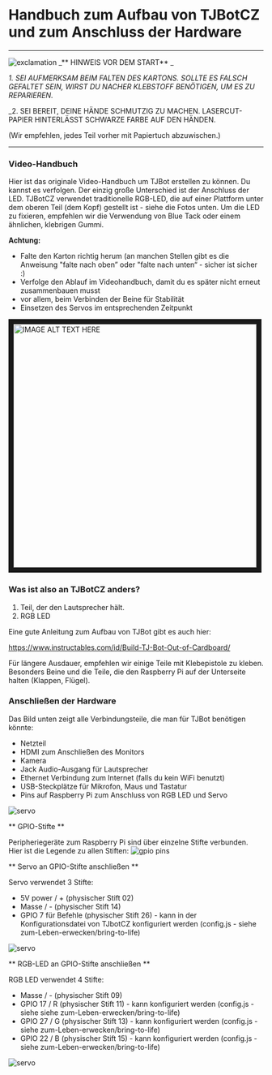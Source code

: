 # Handbuch zum Aufbau von TJBotCZ und zum Anschluss der Hardware
 
---
![exclamation](https://raw.githubusercontent.com/tjbotcz/manuals/master/images/exclamation.png) _** HINWEIS VOR DEM START** _
 
_1. SEI AUFMERKSAM BEIM FALTEN DES KARTONS. SOLLTE ES FALSCH GEFALTET SEIN, WIRST DU NACHER KLEBSTOFF BENÖTIGEN, UM ES ZU REPARIEREN._
 
_2. SEI BEREIT, DEINE HÄNDE SCHMUTZIG ZU MACHEN. LASERCUT-PAPIER HINTERLÄSST SCHWARZE FARBE AUF DEN HÄNDEN.
 
(Wir empfehlen, jedes Teil vorher mit Papiertuch abzuwischen.)
 
---
 
### Video-Handbuch
Hier ist das originale Video-Handbuch um TJBot erstellen zu können. Du kannst es verfolgen. Der einzig große Unterschied ist der Anschluss der LED. TJBotCZ verwendet traditionelle RGB-LED, die auf einer Plattform unter dem oberen Teil (dem Kopf) gestellt ist - siehe die Fotos unten. Um die LED zu fixieren, empfehlen wir die Verwendung von Blue Tack oder einem ähnlichen, klebrigen Gummi.
 
**Achtung:**
* Falte den Karton richtig herum (an manchen Stellen gibt es die Anweisung "falte nach oben” oder "falte nach unten“  - sicher ist sicher :)
* Verfolge  den Ablauf im Videohandbuch, damit du es später nicht erneut zusammenbauen musst
* vor allem, beim Verbinden der Beine für Stabilität
* Einsetzen des Servos im entsprechenden Zeitpunkt
 
 
<a href="http://www.youtube.com/watch?feature=player_embedded&v=bLt3Cf2Ui3o" target="_blank"><img src="http://img.youtube.com/vi/bLt3Cf2Ui3o/0.jpg" alt="IMAGE ALT TEXT HERE" width="480" border="10" /></a> 
 
  
### Was ist also an TJBotCZ anders?
 
1. Teil, der den Lautsprecher hält.
2. RGB LED
 
Eine gute Anleitung zum Aufbau von TJBot gibt es auch hier:
 
https://www.instructables.com/id/Build-TJ-Bot-Out-of-Cardboard/ 
 
Für längere Ausdauer, empfehlen wir einige Teile mit Klebepistole zu kleben. Besonders Beine und die Teile, die  den Raspberry Pi auf der Unterseite halten (Klappen, Flügel).
 
### Anschließen der Hardware
 
Das Bild unten zeigt alle Verbindungsteile, die man für TJBot benötigen könnte:
* Netzteil
* HDMI zum Anschließen des Monitors
* Kamera
* Jack Audio-Ausgang für Lautsprecher
* Ethernet Verbindung zum Internet (falls du kein WiFi benutzt)
* USB-Steckplätze für Mikrofon, Maus und Tastatur
* Pins auf Raspberry Pi zum Anschluss von RGB LED und Servo
 
![servo](https://raw.githubusercontent.com/tjbotcz/manuals/master/images/rpi-connect.jpg) 
 
 
** GPIO-Stifte **
 
Peripheriegeräte zum Raspberry Pi sind über einzelne Stifte verbunden. Hier ist die Legende zu allen Stiften:
![gpio pins](https://raw.githubusercontent.com/tjbotcz/manuals/master/images/rpi_pins.png) 
 
 
** Servo an GPIO-Stifte anschließen **
 
Servo verwendet 3 Stifte:
* 5V power / + (physischer Stift 02)
* Masse / - (physischer Stift 14)
* GPIO 7 für Befehle (physischer Stift 26) - kann in der Konfigurationsdatei von TJbotCZ konfiguriert werden (config.js - siehe zum-Leben-erwecken/bring-to-life)
 
![servo](https://raw.githubusercontent.com/tjbotcz/manuals/master/images/hw-servo.jpg) 
 
** RGB-LED an GPIO-Stifte anschließen **
 
RGB LED verwendet 4 Stifte:
* Masse / - (physischer Stift 09)
* GPIO 17 / R (physischer Stift 11) - kann konfiguriert werden (config.js - siehe siehe zum-Leben-erwecken/bring-to-life)
* GPIO 27 / G (physischer Stift 13) - kann konfiguriert werden (config.js - siehe zum-Leben-erwecken/bring-to-life)
* GPIO 22 / B (physischer Stift 15) - kann konfiguriert werden (config.js - siehe zum-Leben-erwecken/bring-to-life)
 
![servo](https://raw.githubusercontent.com/tjbotcz/manuals/master/images/hw-rgbled.jpg) 
